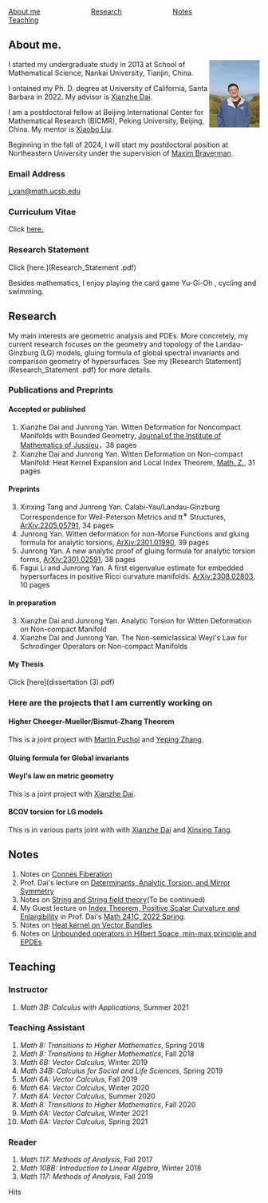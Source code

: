 [About me](#R1)&emsp;&emsp;&emsp;&emsp;&emsp;&emsp;&emsp; [Research](#R2)&emsp;&emsp;&emsp;&emsp;&emsp;&emsp;&emsp;
[Notes](#R21)&emsp;&emsp;&emsp;&emsp;&emsp;&emsp;&emsp;
[Teaching](#R3)&emsp;&emsp;&emsp;&emsp; &emsp;&emsp;&emsp;
<div><a name="R1"></a>
</div>

## About me.
<img align="right" src="微信图片_20231010235505.jpg" width="20%"/>

I started my undergraduate study in 2013 at School of Mathematical Science, Nankai University, Tianjin, China.

I ontained my Ph. D. degree at University of California, Santa Barbara in 2022. My advisor is [Xianzhe Dai](http://web.math.ucsb.edu/~dai/).

 I am a postdoctoral fellow at Beijing International Center for Mathematical Research (BICMR), Peking University, Beijing, China. My mentor is [Xiaobo Liu](https://bicmr.pku.edu.cn/~xbliu/).

 Beginning in the fall of 2024, I will start my postdoctoral position at Northeastern University under the supervision of [Maxim Braverman](https://cos.northeastern.edu/people/maxim-braverman/).



### Email Address 
[j_yan@math.ucsb.edu](j_yan@math.ucsb.edu) 
### Curriculum Vitae
Click [here.](CV(updated).pdf)
### Research Statement
Click [here.](Research_Statement .pdf)

Besides mathematics, I enjoy playing the card game Yu-Gi-Oh , cycling and swimming.
<div><a name="R2"></a>
</div>

## Research

My main interests are geometric analysis and PDEs. More concretely, my current research focuses on the geometry and topology of the Landau-Ginzburg (LG) models, gluing formula of global spectral invariants and comparison geometry of hypersurfaces. See my [Research Statement](Research_Statement .pdf) for more details.

### Publications and Preprints
#### Accepted or published
1. Xianzhe Dai and Junrong Yan. Witten Deformation for Noncompact Manifolds with Bounded Geometry, [Journal of the Institute of Mathematics of Jussieu](https://doi.org/10.1017/S1474748021000232)，38 pages
2. Xianzhe Dai and Junrong Yan. Witten Deformation on Non-compact Manifold: Heat Kernel Expansion and Local Index Theorem, [Math. Z.](https://link.springer.com/article/10.1007/s00209-022-03150-0), 31 pages

#### Preprints

3. Xinxing Tang and Junrong Yan. Calabi-Yau/Landau-Ginzburg Correspondence for Weil-Peterson Metrics and tt<sup>∗</sup> Structures, [ArXiv:2205.05791](https://arxiv.org/abs/2205.05791), 34 pages
4. Junrong Yan. Witten deformation for non-Morse Functions and gluing formula for analytic torsions, [ArXiv:2301.01990](https://arxiv.org/abs/2301.01990), 39 pages
5. Junrong Yan. A new analytic proof of gluing formula for analytic torsion forms, [ArXiv:2301.02591](https://arxiv.org/abs/2301.02591), 38 pages
6. Fagui Li and Junrong Yan. A first eigenvalue estimate for embedded hypersurfaces in positive Ricci curvature
manifolds. [ArXiv:2308.02803](https://arxiv.org/abs/2308.02803), 10 pages

#### In preparation
3. Xianzhe Dai and Junrong Yan. Analytic Torsion for Witten Deformation on Non-compact Manifold
4. Xianzhe Dai and Junrong Yan. The Non-semiclassical Weyl's Law for Schrodinger Operators
on Non-compact Manifolds


#### My Thesis
Click [here](dissertation (3).pdf)


### Here are the projects that I am currently working on
#### Higher Cheeger-Mueller/Bismut-Zhang Theorem
This is a joint project with [Martin Puchol](https://puchol.perso.math.cnrs.fr/index_ENG.html) and [Yeping Zhang](https://sites.google.com/view/yepingzhang).
#### Gluing formula for Global invariants
#### Weyl's law on metric geometry
This is a joint project with [Xianzhe Dai](http://web.math.ucsb.edu/~dai/).
#### BCOV torsion for LG models
This is in various parts joint with with [Xianzhe Dai](http://web.math.ucsb.edu/~dai/) and [Xinxing Tang](http://ymsc.tsinghua.edu.cn/en/content/show/146-253.html).


<div><a name="R21"></a>
 </div>
 
## Notes


1. Notes on [Connes Fiberation](Notes3.pdf)
2. Prof. Dai's lecture on [Determinants, Analytic Torsion, and Mirror Symmetry](Notes4.pdf)
3. Notes on [String and String field theory](Notes5.pdf)(To be continued)
4. My Guest lecture on [Index Theorem, Positive Scalar Curvature and Enlargibility](Notes1.pdf) in Prof. Dai's [Math 241C, 2022 Spring](Notes2.pdf).
5. Notes on [Heat kernel on Vector Bundles](Notes6.pdf)
6. Notes on [Unbounded operators in Hilbert Space, min-max principle and EPDEs](Notes7.pdf)

<div><a name="R3"></a>
 </div>
 
## Teaching

### Instructor
1. _Math 3B: Calculus with Applications_, Summer 2021

### Teaching Assistant
1. _Math 8: Transitions to Higher Mathematics_, Spring 2018
2. _Math 8: Transitions to Higher Mathematics_, Fall 2018
3. _Math 6B: Vector Calculus_, Winter 2019
4. _Math 34B: Calculus for Social and Life Sciences_, Spring 2019
5. _Math 6A: Vector Calculus_, Fall 2019
6. _Math 6A: Vector Calculus_, Winter 2020
7. _Math 6A: Vector Calculus_, Summer 2020
8. _Math 8: Transitions to Higher Mathematics_,  Fall 2020
9. _Math 6A: Vector Calculus_, Winter 2021
10. _Math 6A: Vector Calculus_, Spring 2021

### Reader
1. _Math 117: Methods of Analysis_, Fall 2017
2. _Math 108B: Introduction to Linear Algebra_, Winter 2018
3. _Math 117: Methods of Analysis_, Fall 2019

<div><a name="R4"></a>
 </div>
 




<script async src="//busuanzi.ibruce.info/busuanzi/2.3/busuanzi.pure.mini.js"></script>
<span id="busuanzi_container_site_pv">Hits <span id="busuanzi_value_site_pv"></span> </span>
